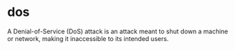 # dos
A Denial-of-Service (DoS) attack is an attack meant to shut down a machine or network, making it inaccessible to its intended users.
